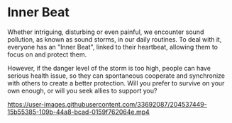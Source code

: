 # Inner Beat

Whether intriguing, disturbing or even painful, we encounter sound pollution, as known as sound storms, in our daily routines.
To deal with it, everyone has an "Inner Beat", linked to their heartbeat, allowing them to focus on and protect them.

However, if the danger level of the storm is too high, people can have serious health issue, so they can spontaneous cooperate and synchronize with others to create a better protection.
Will you prefer to survive on your own enough, or will you seek allies to support you?


https://user-images.githubusercontent.com/33692087/204537449-15b55385-109b-44a8-bcad-0159f762064e.mp4







